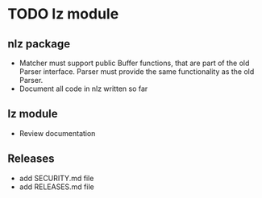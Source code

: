 # TODO lz module

## nlz package

* Matcher must support public Buffer functions, that are part of the old Parser
  interface. Parser must provide the same functionality as the old Parser.
* Document all code in nlz written so far

## lz module

* Review documentation

## Releases

* add SECURITY.md file
* add RELEASES.md file
